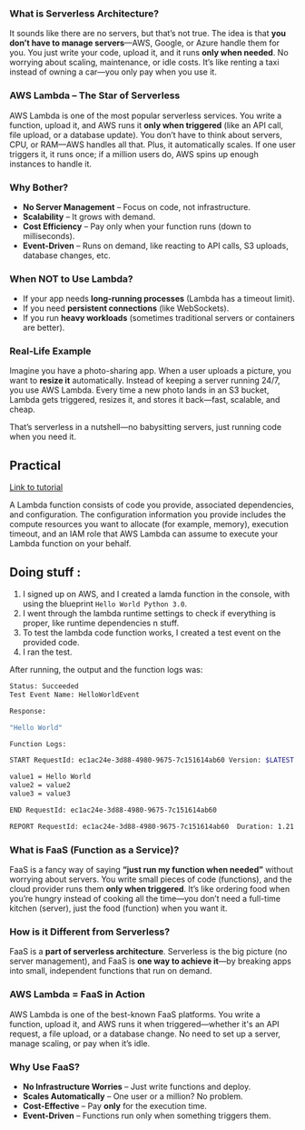 ### **What is Serverless Architecture?**

It sounds like there are no servers, but that’s not true. The idea is that **you don’t have to manage servers**—AWS, Google, or Azure handle them for you. You just write your code, upload it, and it runs **only when needed**. No worrying about scaling, maintenance, or idle costs. It’s like renting a taxi instead of owning a car—you only pay when you use it.

### **AWS Lambda – The Star of Serverless**

AWS Lambda is one of the most popular serverless services. You write a function, upload it, and AWS runs it **only when triggered** (like an API call, file upload, or a database update). You don’t have to think about servers, CPU, or RAM—AWS handles all that. Plus, it automatically scales. If one user triggers it, it runs once; if a million users do, AWS spins up enough instances to handle it.

### **Why Bother?**
- **No Server Management** – Focus on code, not infrastructure.
- **Scalability** – It grows with demand.
- **Cost Efficiency** – Pay only when your function runs (down to milliseconds).
- **Event-Driven** – Runs on demand, like reacting to API calls, S3 uploads, database changes, etc.
    
### **When NOT to Use Lambda?**
- If your app needs **long-running processes** (Lambda has a timeout limit).
- If you need **persistent connections** (like WebSockets).
- If you run **heavy workloads** (sometimes traditional servers or containers are better).

### **Real-Life Example**
Imagine you have a photo-sharing app. When a user uploads a picture, you want to **resize it** automatically. Instead of keeping a server running 24/7, you use AWS Lambda. Every time a new photo lands in an S3 bucket, Lambda gets triggered, resizes it, and stores it back—fast, scalable, and cheap.

That’s serverless in a nutshell—no babysitting servers, just running code when you need it.


## Practical

[Link to tutorial](https://aws.amazon.com/tutorials/run-serverless-code/)

A Lambda function consists of code you provide, associated dependencies, and configuration. The configuration information you provide includes the compute resources you want to allocate (for example, memory), execution timeout, and an IAM role that AWS Lambda can assume to execute your Lambda function on your behalf.

## Doing stuff : 

1. I signed up on AWS, and I created a lamda function in the console, with using the blueprint `Hello World Python 3.0`. 
2. I went through the lambda runtime settings to check if everything is proper, like runtime dependencies n stuff.
3. To test the lambda code function works, I created a test event on the provided code.
4. I ran the test.

After running, the output and the function logs was:

```bash
Status: Succeeded
Test Event Name: HelloWorldEvent

Response:

"Hello World"

Function Logs:

START RequestId: ec1ac24e-3d88-4980-9675-7c151614ab60 Version: $LATEST

value1 = Hello World
value2 = value2
value3 = value3

END RequestId: ec1ac24e-3d88-4980-9675-7c151614ab60

REPORT RequestId: ec1ac24e-3d88-4980-9675-7c151614ab60  Duration: 1.21 ms   Billed Duration: 2 ms   Memory Size: 128 MB Max Memory Used: 31 MB
```


### **What is FaaS (Function as a Service)?**

FaaS is a fancy way of saying **“just run my function when needed”** without worrying about servers. You write small pieces of code (functions), and the cloud provider runs them **only when triggered**. It’s like ordering food when you’re hungry instead of cooking all the time—you don’t need a full-time kitchen (server), just the food (function) when you want it.

### **How is it Different from Serverless?**
FaaS is a **part of serverless architecture**. Serverless is the big picture (no server management), and FaaS is **one way to achieve it**—by breaking apps into small, independent functions that run on demand.

### **AWS Lambda = FaaS in Action**
AWS Lambda is one of the best-known FaaS platforms. You write a function, upload it, and AWS runs it when triggered—whether it's an API request, a file upload, or a database change. No need to set up a server, manage scaling, or pay when it’s idle.

### **Why Use FaaS?**

- **No Infrastructure Worries** – Just write functions and deploy.
- **Scales Automatically** – One user or a million? No problem.
- **Cost-Effective** – Pay **only** for the execution time.
- **Event-Driven** – Functions run only when something triggers them.


